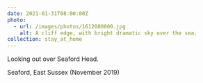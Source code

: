 ```yaml
---
date: 2021-01-31T08:00:00Z
photo:
  - url: /images/photos/1612080000.jpg
    alt: A cliff edge, with bright dramatic sky over the sea.
collection: stay_at_home
---
```

Looking out over Seaford Head.

Seaford, East Sussex (November 2019)
